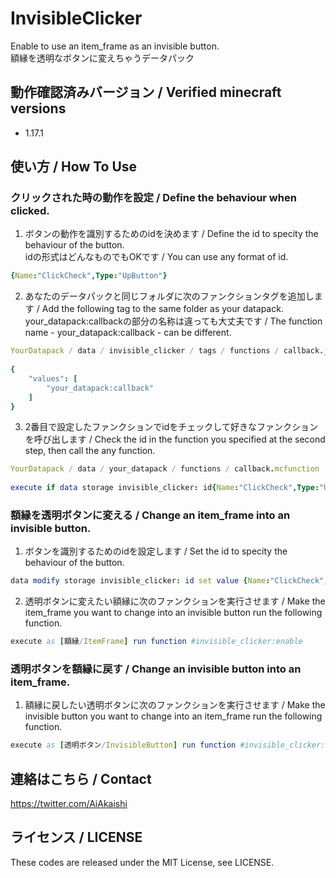 # InvisibleClicker
Enable to use an item_frame as an invisible button.  
額縁を透明なボタンに変えちゃうデータパック

## 動作確認済みバージョン / Verified minecraft versions

- 1.17.1

## 使い方 / How To Use

### クリックされた時の動作を設定 / Define the behaviour when clicked.

1. ボタンの動作を識別するためのidを決めます / Define the id to specity the behaviour of the button.  
idの形式はどんなものでもOKです / You can use any format of id.  
```nim
{Name:"ClickCheck",Type:"UpButton"}
```
2. あなたのデータパックと同じフォルダに次のファンクションタグを追加します / Add the following tag to the same folder as your datapack.
your_datapack:callbackの部分の名称は違っても大丈夫です / The function name - your_datapack:callback - can be different.
```nim
YourDatapack / data / invisible_clicker / tags / functions / callback.json  
  
{  
	"values": [  
		"your_datapack:callback"  
	]  
}
```
3. 2番目で設定したファンクションでidをチェックして好きなファンクションを呼び出します / Check the id in the function you specified at the second step, then call the any function.
```nim
YourDatapack / data / your_datapack / functions / callback.mcfunction  
  
execute if data storage invisible_clicker: id{Name:"ClickCheck",Type:"UpButton"} run function your_datapack:what_you_want_to_call
```

### 額縁を透明ボタンに変える / Change an item_frame into an invisible button.

1. ボタンを識別するためのidを設定します / Set the id to specity the behaviour of the button.  
```nim
data modify storage invisible_clicker: id set value {Name:"ClickCheck",Type:"UpButton"}
```
2. 透明ボタンに変えたい額縁に次のファンクションを実行させます / Make the item_frame you want to change into an invisible button run the following function.  
```nim
execute as [額縁/ItemFrame] run function #invisible_clicker:enable
```

### 透明ボタンを額縁に戻す / Change an invisible button into an item_frame.

1. 額縁に戻したい透明ボタンに次のファンクションを実行させます / Make the invisible button you want to change into an item_frame run the following function.  
```nim
execute as [透明ボタン/InvisibleButton] run function #invisible_clicker:disable
```

## 連絡はこちら / Contact

<https://twitter.com/AiAkaishi>

## ライセンス / LICENSE

These codes are released under the MIT License, see LICENSE.
